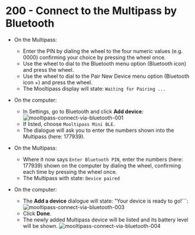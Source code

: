 # 200 - Connect to the Multipass by Bluetooth

- On the Multipass:
  - Enter the PIN by dialing the wheel to the four numeric values (e.g. 0000) confirming your choice by pressing the wheel once.
  - Use the wheel to dial to the Bluetooth menu option (Bluetooth icon) and press the wheel.
  - Use the wheel to dial to the Pair New Device menu option (Bluetooth icon +) and press the wheel.
  - The Mooltipass display will state: ```Waiting for Pairing ...```

- On the computer:
  - In Settings, go to Bluetooth and click **Add device**:
   ![mooltipass-connect-via-bluetooth-001](https://github.com/user-attachments/assets/9f08164b-2f20-41f5-b1a0-7b13166f4b26)
  - If listed, choose ```Mooltipass Mini BLE```.
  - The dialogue will ask you to enter the numbers shown into the Multipass (here: 177939).
 
- On the Multipass:
  - Where it now says ```Enter Bluetooth PIN```, enter the numbers (here: 177939) shown on the computer by dialing the wheel, confirming each time by pressing the wheel once.
  - The Multipass with state: ```Device paired```
 
- On the computer:
  - The **Add a device** dialogue will state: "Your device is ready to go!```:
    ![mooltipass-connect-via-bluetooth-003](https://github.com/user-attachments/assets/a2b2d129-e9f3-44ff-8655-45238caefb1f)
  - Click **Done**.
  - The newly added Multipass device will be listed and its battery level will be shown.
    ![mooltipass-connect-via-bluetooth-004](https://github.com/user-attachments/assets/b9adec2e-7ae3-4a38-9088-7a44ad4b6f07)
